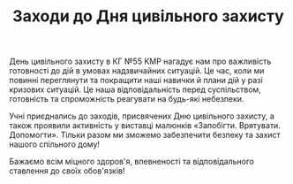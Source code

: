 ﻿---
title: Заходи до Дня цивільного захисту
---

День цивільного захисту в КГ №55 КМР нагадує нам про важливість готовності до дій в умовах надзвичайних ситуацій. Це час, коли ми повинні переглянути та покращити наші навички й плани дій у разі кризових ситуацій. Це наша відповідальність перед суспільством, готовність та спроможність реагувати на будь-які небезпеки.

Учні приєднались до заходів, присвячених Дню цивільного захисту, а також проявили активність у виставці малюнків «Запобігти. Врятувати. Допомогти». Тільки разом ми зможемо забезпечити безпеку та захист нашого спільного дому!

Бажаємо всім міцного здоров'я, впевненості та відповідального ставлення до своїх обов'язків!

<slideshow />
